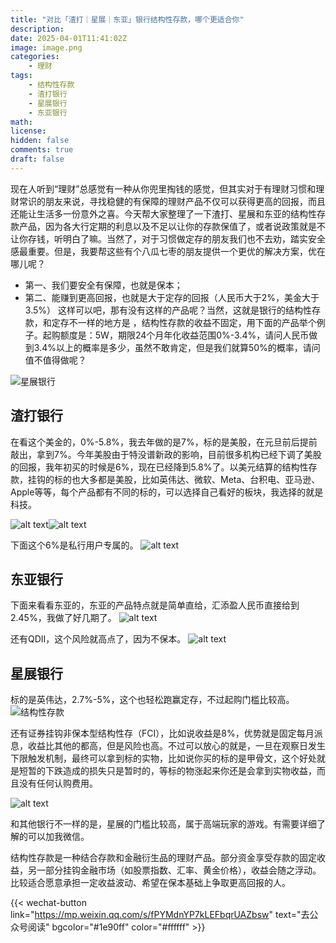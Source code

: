 ```yaml
---
title: "对比「渣打｜星展｜东亚」银行结构性存款，哪个更适合你"
description: 
date: 2025-04-01T11:41:02Z
image: image.png
categories:
    - 理财
tags:
    - 结构性存款
    - 渣打银行
    - 星展银行
    - 东亚银行
math: 
license: 
hidden: false
comments: true
draft: false
---
```



现在人听到“理财”总感觉有一种从你兜里掏钱的感觉，但其实对于有理财习惯和理财常识的朋友来说，寻找稳健的有保障的理财产品不仅可以获得更高的回报，而且还能让生活多一份意外之喜。今天帮大家整理了一下渣打、星展和东亚的结构性存款产品，因为各大行定期的利息以及不足以让你的存款保值了，或者说政策就是不让你存钱，听明白了嘛。当然了，对于习惯做定存的朋友我们也不去劝，踏实安全感最重要。但是，我要帮这些有个八瓜七枣的朋友提供一个更优的解决方案，优在哪儿呢？

- 第一、我们要安全有保障，也就是保本；
- 第二、能赚到更高回报，也就是大于定存的回报（人民币大于2%，美金大于3.5%）
这样可以吧，那有没有这样的产品呢？当然，这就是银行的结构性存款，和定存不一样的地方是 ，结构性存款的收益不固定，用下面的产品举个例子。起购额度是：5W，期限24个月年化收益范围0%-3.4%，请问人民币做到3.4%以上的概率是多少，虽然不敢肯定，但是我们就算50%的概率，请问值不值得做呢？

![星展银行](image.png)

## 渣打银行

在看这个美金的，0%-5.8%，我去年做的是7%，标的是美股，在元旦前后提前敲出，拿到7%。今年美股由于特没谱新政的影响，目前很多机构已经下调了美股的回报，我年初买的时候是6%，现在已经降到5.8%了。以美元结算的结构性存款，挂钩的标的也大多都是美股，比如英伟达、微软、Meta、台积电、亚马逊、Apple等等，每个产品都有不同的标的，可以选择自己看好的板块，我选择的就是科技。

![alt text](image-3.png)![alt text](image-4.png)

下面这个6%是私行用户专属的。
![alt text](image-5.png)

## 东亚银行

下面来看看东亚的，东亚的产品特点就是简单直给，汇添盈人民币直接给到2.45%，我做了好几期了。
![alt text](image-6.png)

还有QDII，这个风险就高点了，因为不保本。
![alt text](image-7.png)

## 星展银行

标的是英伟达，2.7%-5%，这个也轻松跑赢定存，不过起购门槛比较高。
![结构性存款](image-1.png)

还有证券挂钩非保本型结构性存（FCI），比如说收益是8%，优势就是固定每月派息，收益比其他的都高，但是风险也高。不过可以放心的就是，一旦在观察日发生下限触发机制，最终可以拿到标的实物，比如说你买的标的是甲骨文，这个好处就是短暂的下跌造成的损失只是暂时的，等标的物涨起来你还是会拿到实物收益，而且没有任何认购费用。

![alt text](image-2.png)

和其他银行不一样的是，星展的门槛比较高，属于高端玩家的游戏。有需要详细了解的可以加我微信。

结构性存款是一种结合存款和金融衍生品的理财产品。部分资金享受存款的固定收益，另一部分挂钩金融市场（如股票指数、汇率、黄金价格），收益会随之浮动。比较适合愿意承担一定收益波动、希望在保本基础上争取更高回报的人。

{{< wechat-button link="<https://mp.weixin.qq.com/s/fPYMdnYP7kLEFbqrUAZbsw>" text="去公众号阅读" bgcolor="#1e90ff" color="#ffffff" >}}
